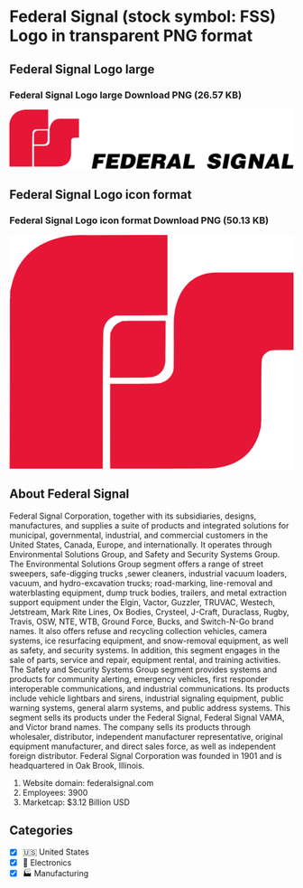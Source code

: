 # Federal Signal (stock symbol: FSS) Logo in transparent PNG format

## Federal Signal Logo large

### Federal Signal Logo large Download PNG (26.57 KB)

![Federal Signal Logo large Download PNG (26.57 KB)](/img/orig/FSS_BIG-7477c234.png)

## Federal Signal Logo icon format

### Federal Signal Logo icon format Download PNG (50.13 KB)

![Federal Signal Logo icon format Download PNG (50.13 KB)](/img/orig/FSS-745710eb.png)

## About Federal Signal

Federal Signal Corporation, together with its subsidiaries, designs, manufactures, and supplies a suite of products and integrated solutions for municipal, governmental, industrial, and commercial customers in the United States, Canada, Europe, and internationally. It operates through Environmental Solutions Group, and Safety and Security Systems Group. The Environmental Solutions Group segment offers a range of street sweepers, safe-digging trucks ,sewer cleaners, industrial vacuum loaders, vacuum, and hydro-excavation trucks; road-marking, line-removal and waterblasting equipment, dump truck bodies, trailers, and metal extraction support equipment under the Elgin, Vactor, Guzzler, TRUVAC, Westech, Jetstream, Mark Rite Lines, Ox Bodies, Crysteel, J-Craft, Duraclass, Rugby, Travis, OSW, NTE, WTB, Ground Force, Bucks, and Switch-N-Go brand names. It also offers refuse and recycling collection vehicles, camera systems, ice resurfacing equipment, and snow-removal equipment, as well as safety, and security systems. In addition, this segment engages in the sale of parts, service and repair, equipment rental, and training activities. The Safety and Security Systems Group segment provides systems and products for community alerting, emergency vehicles, first responder interoperable communications, and industrial communications. Its products include vehicle lightbars and sirens, industrial signaling equipment, public warning systems, general alarm systems, and public address systems. This segment sells its products under the Federal Signal, Federal Signal VAMA, and Victor brand names. The company sells its products through wholesaler, distributor, independent manufacturer representative, original equipment manufacturer, and direct sales force, as well as independent foreign distributor. Federal Signal Corporation was founded in 1901 and is headquartered in Oak Brook, Illinois.

1. Website domain: federalsignal.com
2. Employees: 3900
3. Marketcap: $3.12 Billion USD


## Categories
- [x] 🇺🇸 United States
- [x] 🔌 Electronics
- [x] 🏭 Manufacturing
